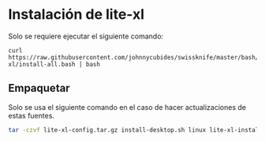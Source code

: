 # Instalación de lite-xl

Solo se requiere ejecutar el siguiente comando:

```
curl https://raw.githubusercontent.com/johnnycubides/swissknife/master/bash/installs/lite-xl/install-all.bash | bash
```

## Empaquetar

Solo se usa el siguiente comando en el caso de hacer actualizaciones de estas fuentes.

```bash
tar -czvf lite-xl-config.tar.gz install-desktop.sh linux lite-xl-install.bash logo.svg myconfig.lua plugins
```
